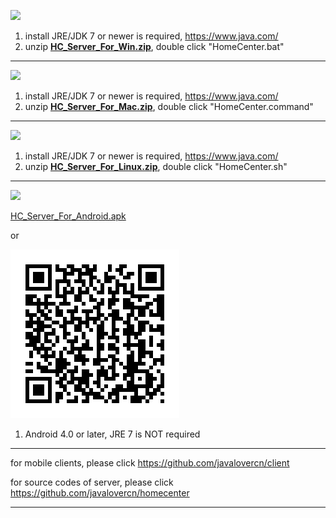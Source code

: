 
![](http://homecenter.mobi/images/window_22.png)
1. install JRE/JDK 7 or newer is required, https://www.java.com/
2. unzip **[HC_Server_For_Win.zip](https://github.com/javalovercn/hc_server_dist/raw/master/HC_Server_For_Win.zip)**, double click "HomeCenter.bat"

---

![](http://homecenter.mobi/images/mac_22.png)
1. install JRE/JDK 7 or newer is required, https://www.java.com/
2. unzip **[HC_Server_For_Mac.zip](https://github.com/javalovercn/hc_server_dist/raw/master/HC_Server_For_Mac.zip)**, double click "HomeCenter.command"

---

![](http://homecenter.mobi/images/linux_22.png)
1. install JRE/JDK 7 or newer is required, https://www.java.com/
2. unzip **[HC_Server_For_Linux.zip](https://github.com/javalovercn/hc_server_dist/raw/master/HC_Server_For_Linux.zip)**, double click "HomeCenter.sh"

---

![](http://homecenter.mobi/images/android_22.png)

[HC_Server_For_Android.apk](https://github.com/javalovercn/hc_server_dist/raw/master/HC_Server_For_Android.apk)

or

![](https://github.com/javalovercn/hc_server_dist/raw/master/qr_images/qr_android.png)
1. Android 4.0 or later, JRE 7 is NOT required

---

for mobile clients, please click https://github.com/javalovercn/client

for source codes of server, please click https://github.com/javalovercn/homecenter

---
